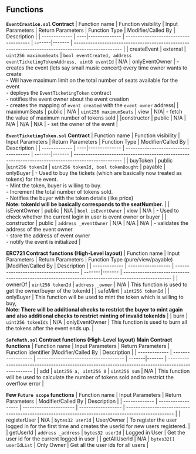 ## Functions

**`EventCreation.sol` Contract**
| Function name | Function visibility | Input Parameters | Return Parameters | Function Type | Modifier/Called By | Description |
| ------------- | ----|-------------- | ------------------------------------- | -------|------- | -------------------------------------------------------------------------------------------------- |
| createEvent | external | `uint256 maximumSeats` | `bool eventCreated, address eventTicketingTokenAddress, uint8 eventId` | N/A | onlyEventOwner | - creates the event (lets say small music concert) every time owner wants to create<br> - Will have maximum limit on the total number of seats available for the event <br> - deploys the `EventTicketingToken` contract <br> - notifies the event owner about the event creation <br> - creates the mapping of `event created` with the `event owner` address|
| maximumSeats | public | N/A | `uint256 maximumSeats` | view | N/A| - fetch the value of maximum number of tokens sold |
|constructor | public | N/A | N/A | N/A | N/A | - set the owner of the event |

**`EventTicketingToken.sol` Contract**
| Function name | Function visibility | Input Parameters | Return Parameters | Function Type | Modifier/Called By | Description |
| ------------- | ----|-------------- | ------------------------------------- | -------|------- | -------------------------------------------------------------------------------------------------- |
| buyToken | public |`uint256 tokenId` | `uint256 tokenId, bool tokenBought` | payable | onlyBuyer | - Used to buy the tickets (which are basically now treated as tokens) for the event.<br> - Mint the token, buyer is willing to buy.<br> - Increment the total number of tokens sold. <br> - Notifies the buyer with the token details (like price)<br> **Note: tokenId will be basically corresponds to the seatNumber.** |
| isEventOwner | public | N/A | `bool isEventOwner` | view | N/A | - Used to check whether the current login in user is event owner or buyer |
| constructor | public | `address _eventOwner` | N/A | N/A | N/A | - validates the address of the event owner<br> - store the address of event owner<br> - notify the event is initialized |

**ERC721 Contract functions (High-Level layout)**
| Function name | Input Parameters | Return Parameters | Function Type (pure/view/payable) |Modifier/Called By | Description |
| ------------- | ------------------ | ------------------------------------- | -------|------- | -------------------------------------------------------------------------------------------------- |
| ownerOf | `uint256 tokenId` | `address _owner` | N/A | This function is used to get the owner/buyer of the tokenId |
| safeMint | `uint256 tokenId` | | onlyBuyer | This function will be used to mint the token which is willing to buy,<br> **Note: There will be additional checks to restrict the buyer to mint again and also additional checks to restrict minting of invalid tokenIds** |
| burn | `uint256 tokenIds` | N/A | onlyEventOwner | This function is used to burn all the tokens after the event ends up. |

**`SafeMath.sol` Contract functions (High-Level layout)**
**Main Contract functions**
| Function name | Input Parameters | Return Parameters | Function identifier |Modifier/Called By | Description |
| ------------- | ------------------ | ------------------------------------- | -------|------- | -------------------------------------------------------------------------------------------------- |
| add | `uint256 a, uint256 8` | `uint256 sum` | N/A | This function will be used to calculate the number of tokens sold and to restrict the overflow error |

**Few `Future scope` functions**
| Function name | Input Parameters   | Return Parameters      | Modifier/Called By | Description                                                                                        |
| ------------- | ------------------ | ---------------------- | ------------------ | -------------------------------------------------------------------------------------------------- |
| registerUser  | N/A                | `bytes32 userId`       | User/Owner         | To register the user logged in for the first time and creates the userId for new users registered. |
| getUserId     | `address _address` | `bytes32 userId`       | Logged in User     | Get the user id for the current logged in user                                                     |
| getAllUserId  | N/A                | `bytes32[] userIdList` | Only Owner         | Get all the user ids for all users                                                                 |
